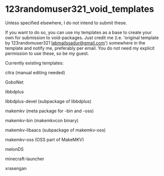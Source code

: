 # 123randomuser321_void_templates
Unless specified elsewhere, I do not intend to submit these.

If you want to do so, you can use my templates as a base to create your own for submission to void-packages.
Just credit me (i.e. 'original template by 123randomuser321 <labmailssadur@gmail.com>') somewhere in the template and notify me, preferably per email. You do not need my explicit permission to use these, so be my guest.



Currently existing templates:


citra (manual editing needed)

GoboNet

libbdplus

libbdplus-devel (subpackage of libbdplus)

makemkv (meta package for -bin and -oss)

makemkv-bin (makemkvcon binary)

makemkv-libaacs (subpackage of makemkv-oss)

makemkv-oss (OSS part of MakeMKV)

melonDS

minecraft-launcher

xrasengan
